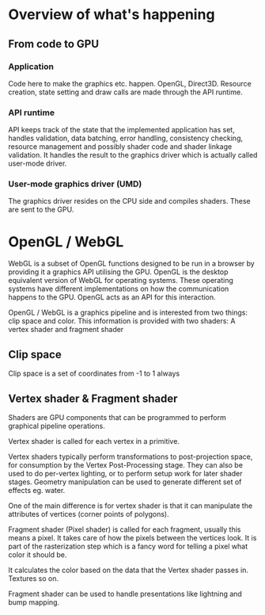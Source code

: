 # Overview of what's happening

## From code to GPU

### Application

Code here to make the graphics etc. happen. OpenGL, Direct3D. Resource creation, state setting and draw calls are
made through the API runtime.

### API runtime

API keeps track of the state that the implemented application has set, handles validation, data batching, error handling,
consistency checking, resource management and possibly shader code and shader linkage validation. It handles the
result to the graphics driver which is actually called user-mode driver.

### User-mode graphics driver (UMD)

The graphics driver resides on the CPU side and compiles shaders. These are sent to the GPU.

# OpenGL / WebGL

WebGL is a subset of OpenGL functions designed to be run in a browser by providing it a graphics API utilising
the GPU. OpenGL is the desktop equivalent version of WebGL for operating systems. These operating systems have
different implementations on how the communication happens to the GPU. OpenGL acts as an API for this interaction.

OpenGL / WebGL is a graphics pipeline and is interested from two things: clip space and color. This information
is provided with two shaders: A vertex shader and fragment shader

## Clip space

Clip space is a set of coordinates from -1 to 1 always

## Vertex shader & Fragment shader

Shaders are GPU components that can be programmed to perform graphical pipeline operations.

Vertex shader is called for each vertex in a primitive.

Vertex shaders typically perform transformations to post-projection space, for consumption by the Vertex Post-Processing
stage. They can also be used to do per-vertex lighting, or to perform setup work for later shader stages. Geometry
manipulation can be used to generate different set of effects eg. water.

One of the main difference is for vertex shader is that it can manipulate the attributes of vertices (corner points of
polygons).

Fragment shader (Pixel shader) is called for each fragment, usually this means a pixel. It takes care of how the pixels between the
vertices look. It is part of the rasterization step which is a fancy word for telling a pixel what color it should be.

It calculates the color based on the data that the Vertex shader passes in. Textures so on.

Fragment shader can be used to handle presentations like lightning and bump mapping.
